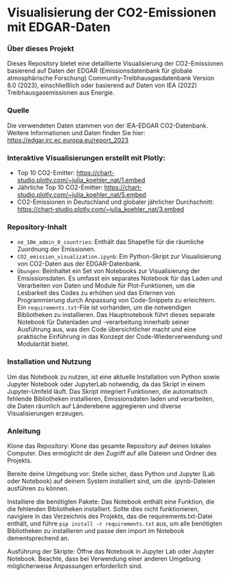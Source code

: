 # Visualisierung der CO2-Emissionen mit EDGAR-Daten

### Über dieses Projekt

Dieses Repository bietet eine detaillierte Visualisierung der CO2-Emissionen basierend auf Daten der EDGAR (Emissionsdatenbank für globale atmosphärische Forschung) Community-Treibhausgasdatenbank Version 8.0 (2023), einschließlich oder basierend auf Daten von IEA (2022) Treibhausgasemissionen aus Energie.

### Quelle

Die verwendeten Daten stammen von der IEA-EDGAR CO2-Datenbank. Weitere Informationen und Daten finden Sie hier: https://edgar.jrc.ec.europa.eu/report_2023


### Interaktive Visualisierungen erstellt mit Plotly:

- Top 10 CO2-Emitter: https://chart-studio.plotly.com/~julia_koehler_nat/1.embed
- Jährliche Top 10 CO2-Emitter: https://chart-studio.plotly.com/~julia_koehler_nat/5.embed
- CO2-Emissionen in Deutschland und globaler jährlicher Durchschnitt: https://chart-studio.plotly.com/~julia_koehler_nat/3.embed

### Repository-Inhalt

- `ne_10m_admin_0_countries`: Enthält das Shapefile für die räumliche Zuordnung der Emissionen.
- `CO2_emission_visualization.ipynb`: Ein Python-Skript zur Visualisierung von CO2-Daten aus der EDGAR-Datenbank.
- `Übungen`: Beinhaltet ein Set von Notebooks zur Visualisierung der Emsissionsdaten. Es umfasst ein separates Notebook für das Laden und Verarbeiten von Daten und Module für Plot-Funktionen, um die Lesbarkeit des Codes zu erhöhen und das Erlernen von Programmierung durch Anpassung von Code-Snippets zu erleichtern. Ein `requirements.txt`-File ist vorhanden, um die notwendigen Bibliotheken zu installieren. Das Hauptnotebook führt dieses separate Notebook für Datenladen und -verarbeitung innerhalb seiner Ausführung aus, was den Code übersichtlicher macht und eine praktische Einführung in das Konzept der Code-Wiederverwendung und Modularität bietet.


### Installation und Nutzung

Um das Notebook zu nutzen, ist eine aktuelle Installation von Python sowie Jupyter Notebook oder JupyterLab notwendig, da das Skript in einem Jupyter-Umfeld läuft. Das Skript integriert Funktionen, die automatisch fehlende Bibliotheken installieren, Emissionsdaten laden und verarbeiten, die Daten räumlich auf Länderebene aggregieren und diverse Visualisierungen erzeugen. 

### Anleitung

Klone das Repository: Klone das gesamte Repository auf deinen lokalen Computer. Dies ermöglicht dir den Zugriff auf alle Dateien und Ordner des Projekts.

Bereite deine Umgebung vor: Stelle sicher, dass Python und Jupyter (Lab oder Notebook) auf deinem System installiert sind, um die .ipynb-Dateien ausführen zu können.

Installiere die benötigten Pakete: Das Notebook enthält eine Funktion, die die fehlenden Bibliotheken installiert. Sollte dies nicht funktionieren, navigiere in das Verzeichnis des Projekts, das die requirements.txt-Datei enthält, und führe `pip install -r requirements.txt` aus, um alle benötigten Bibliotheken zu installieren und passe den import im Notebook dementsprechend an. 

Ausführung der Skripte: Öffne das Notebook in Jupyter Lab oder Jupyter Notebook. Beachte, dass bei Verwendung einer anderen Umgebung möglicherweise Anpassungen erforderlich sind. 




